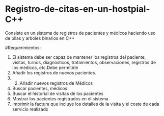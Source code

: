 # Registro-de-citas-en-un-hostpial-C++

Consiste en un sistema de registros de pacientes y médicos haciendo uso de pilas y arboles binarios en C++


#Requerimientos: 
1. El sistema debe ser capaz de mantener los registros del paciente, visitas, turnos, diagnósticos, tratamientos, observaciones, registros de los médicos, etc.Debe permitirle
2. Añadir los registros de nuevos pacientes.
3. 2. Añadir nuevos registros de Médicos
4. Buscar pacientes, médicos
5. Buscar el historial de visitas de los pacientes
6. Mostrar los pacientes registrados en el sistema
7. Imprimir la factura que incluye los detalles de la visita y el coste de cada servicio realizado
